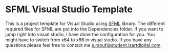 # SFML Visual Studio Template

This is a project template for Visual Studio using [SFML](https://www.sfml-dev.org/) library.
The different required files for SFML are put into the Dependencies folder.
If you want to jump right into visual studio, I have done the configuration for you. 
You might have to switch from x64 to x86 in visual studio.
If you have any questions please feel free to contact me s.raouf@student.isartdigital.com

